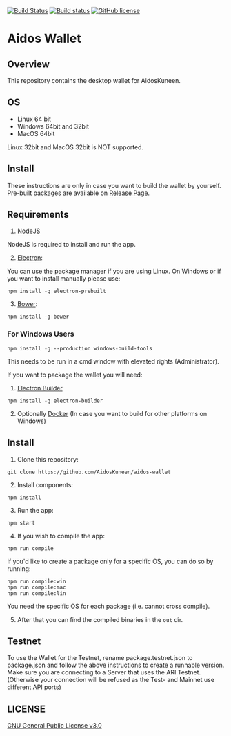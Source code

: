 [![Build Status](https://travis-ci.org/AidosKuneen/aidos-wallet.svg?branch=master)](https://travis-ci.org/AidosKuneen/aidos-wallet)
[![Build status](https://ci.appveyor.com/api/projects/status/0b42t20u4wfv2qau?svg=true)](https://ci.appveyor.com/project/ogami-daigoro/aidos-wallet)
[![GitHub license](https://img.shields.io/badge/license-GPLv3-blue.svg)](https://raw.githubusercontent.com/AidosKuneen/aidos-wallet/master/LICENSE)


# Aidos Wallet

## Overview

This repository contains the desktop wallet for AidosKuneen.

## OS

* Linux 64 bit
* Windows 64bit and 32bit
* MacOS 64bit

Linux 32bit and MacOS 32bit is NOT supported.

## Install

These instructions are only in case you want to build the wallet by yourself. Pre-built packages are available on [Release Page](https://github.com/AidosKuneen/aidos-wallet/releases).

## Requirements

1. [NodeJS](https://nodejs.org/en/download/)

NodeJS is required to install and run the app.

2. [Electron](http://electron.atom.io):

You can use the package manager if you are using Linux.
On Windows or if you want to install manually please use:

  ```
  npm install -g electron-prebuilt
  ```

3. [Bower](https://bower.io/):

  ```
  npm install -g bower
  ```

### For Windows Users

  ```
  npm install -g --production windows-build-tools
  ```

This needs to be run in a cmd window with elevated rights (Administrator).


If you want to package the wallet you will need:

1. [Electron Builder](https://github.com/electron-userland/electron-builder)
  
  ```
  npm install -g electron-builder
  ```

2. Optionally [Docker](https://www.docker.com) (In case you want to build for other platforms on Windows) 

## Install

1. Clone this repository:

  ```
  git clone https://github.com/AidosKuneen/aidos-wallet
  ```
  
2. Install components:

  ```
  npm install
  ```

3. Run the app:

  ```
  npm start
  ```

4. If you wish to compile the app: 

  ```
  npm run compile
  ```

  If you'd like to create a package only for a specific OS, you can do so by running: 

  ```
  npm run compile:win
  npm run compile:mac
  npm run compile:lin
  ```

  You need the specific OS for each package (i.e. cannot cross compile).

 5. After that you can find the compiled binaries in the `out` dir.
 
## Testnet

To use the Wallet for the Testnet, rename package.testnet.json to package.json and follow the above instructions to create a runnable version. Make sure you are connecting to a Server that uses the ARI Testnet. (Otherwise your connection will be refused as the Test- and Mainnet use different API ports)
 
## LICENSE

[GNU General Public License v3.0](https://github.com/AidosKuneen/aidos-wallet/blob/master/LICENSE)
